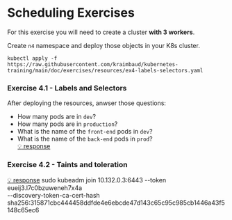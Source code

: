 # Scheduling Exercises
For this exercise you will need to create a cluster **with 3 workers**.

Create `n4` namespace and deploy those objects in your K8s cluster.

    kubectl apply -f https://raw.githubusercontent.com/kraimbaud/kubernetes-training/main/doc/exercises/resources/ex4-labels-selectors.yaml

### Exercise 4.1 - Labels and Selectors

After deploying the resources, anwser those questions:

- How many pods are in `dev`?
- How many pods are in `production`?
- What is the name of the `front-end` pods in `dev`?
- What is the name of the `back-end` pods in `prod`?   
[:bulb: response](responses/ex4/ex4-labels-selectors.md)


### Exercise 4.2 - Taints and toleration

[:bulb: response](responses/ex4/ex4-taints-toleration.md)
sudo kubeadm join 10.132.0.3:6443 --token eueij3.l7c0bzuweneh7x4a \
--discovery-token-ca-cert-hash sha256:315871cbc444458ddfde4e6ebcde47d143c65c95c985cb1446a43f5148c65ec6
